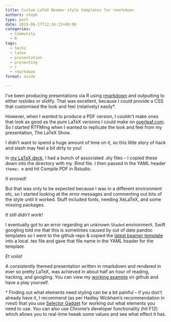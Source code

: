 ```yaml
---
title: Custom LaTeX Beamer style templates for rmarkdown
authors: steph
type: post
date: 2015-06-17T12:34:22+00:00
categories:
  - Community
  - R
tags:
  - hacks
  - latex
  - presentation
  - presenting
  - r
  - rmarkdown
format: aside

---
```

I&#8217;ve been producing presentations via R using [rmarkdown][1] and outputting to either ioslides or slidify. That was excellent, because I could provide a CSS that customised the look and feel (relatively) easily*.

However, when I wanted to produce a PDF version, I couldn&#8217;t make ones that look as good as the pure LaTeX versions I could make on [overleaf.com][2]. So I started RTFMing when I wanted to replicate the look and feel from my presentation, The LaTeX Show.

I didn&#8217;t want to spend a huge amount of time on it, so this little story of hack and slash may feel a bit dirty to you!

<!--more-->

In [my LaTeX deck][3], I had a bunch of associated .sty files &#8211; I copied these down into the directory with my .Rmd file. I then passed in the YAML header `theme: m` and hit Compile PDF in Rstudio.

_It errored!_

But that was only to be expected because I was in a different environment etc, so&nbsp;I started looking at the error messages and commenting out bits of the style until it worked. Stuff included fonts, needing XeLaTeX, and some missing packages.

_It still didn&#8217;t work!_

I eventually got to an error regarding an unknown `Shaded` environment. Swift googling told me that this is sometimes caused by out of date pandoc templates so I went to the github repo & copied the [latest beamer template][4] into a local .tex file and gave that file name in the YAML header for the template.

_Et voila!_

A consistently themed presentation written in rmarkdown and rendered in ever so pretty LaTeX, was achieved in about half an hour of reading, hacking, and googling. You can view my [working example][5] on github and have a play yourself.

&#42; Finding out what elements need styling can be a bit painful &#8211; if you don&#8217;t already have it, I recommend (as per Hadley Wickham&#8217;s recommendation in rvest) that you use [Selector Gadget][6] for working out what elements you need to use. You can also use Chrome&#8217;s developer functionality (hit F12) which allows you to real-time tweak some values and see what effect it has.

 [1]: http://rmarkdown.rstudio.com/
 [2]: http://overleaf.com
 [3]: https://www.overleaf.com/read/zfthwjkxjycm
 [4]: https://github.com/jgm/pandoc-templates/blob/master/default.beamer
 [5]: https://github.com/stephlocke/Rtraining/tree/master/inst/slidedecks/RsFromElbow
 [6]: http://selectorgadget.com/